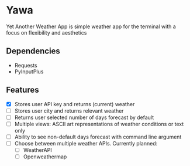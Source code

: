 # Yawa
Yet Another Weather App is simple weather app for the terminal with a focus on flexibility and aesthetics
## Dependencies
* Requests
* PyInputPlus
## Features
- [x] Stores user API key and returns (current) weather
- [ ] Stores user city and returns relevant weather
- [ ] Returns user selected number of days forecast by default
- [ ] Multiple views: ASCII art representations of weather conditions or text only
- [ ] Ability to see non-default days forecast with command line argument
- [ ] Choose between multiple weather APIs. Currently planned:
	- [ ] WeatherAPI
	- [ ] Openweathermap
